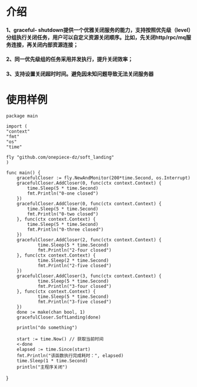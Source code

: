 # 介绍
#### 1、**graceful- shutdown提供一个优雅关闭服务的能力**，支持按照优先级（level）分组执行关闭任务，用户可以自定义资源关闭顺序。比如，先关闭http/rpc/mq服务连接，再关闭内部资源连接；   
#### 2、同一优先级组的任务采用并发执行，提升关闭效率；  
#### 3、支持设置关闭超时时间。避免因未知问题导致无法关闭服务器


# 使用样例
    package main

    import (
    "context"
    "fmt"
    "os"
    "time"

	fly "github.com/onepiece-dz/soft_landing"
    )

    func main() {
        gracefulCloser := fly.NewAndMonitor(200*time.Second, os.Interrupt)
        gracefulCloser.AddCloser(0, func(ctx context.Context) {
            time.Sleep(5 * time.Second)
            fmt.Println("0-one closed")
        })
        gracefulCloser.AddCloser(0, func(ctx context.Context) {
            time.Sleep(5 * time.Second)
            fmt.Println("0-two closed")
        }, func(ctx context.Context) {
            time.Sleep(5 * time.Second)
            fmt.Println("0-three closed")
        })
        gracefulCloser.AddCloser(2, func(ctx context.Context) {
                time.Sleep(5 * time.Second)
                fmt.Println("2-four closed")
        }, func(ctx context.Context) {
                time.Sleep(2 * time.Second)
                fmt.Println("2-five closed")
        })
        gracefulCloser.AddCloser(3, func(ctx context.Context) {
                time.Sleep(5 * time.Second)
                fmt.Println("3-four closed")
        }, func(ctx context.Context) {
                time.Sleep(5 * time.Second)
                fmt.Println("3-five closed")
        })
        done := make(chan bool, 1)
        gracefulCloser.SoftLanding(done)

	    println("do something")

	    start := time.Now() // 获取当前时间
	    <-done
	    elapsed := time.Since(start)
	    fmt.Println("该函数执行完成耗时：", elapsed)
	    time.Sleep(1 * time.Second)
	    println("主程序关闭")
}
